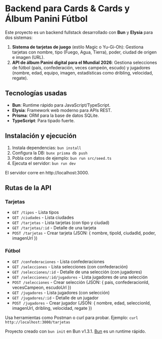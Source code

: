 # Backend para Cards & Cards y Álbum Panini Fútbol

Este proyecto es un backend fullstack desarrollado con **Bun** y **Elysia** para dos sistemas:

1. **Sistema de tarjetas de juego** (estilo Magic o Yu-Gi-Oh): Gestiona tarjetas con nombre, tipo (Fuego, Agua, Tierra), poder, ciudad de origen e imagen (URL).
2. **API de álbum Panini digital para el Mundial 2026**: Gestiona selecciones de fútbol (país, confederación, veces campeón, escudo) y jugadores (nombre, edad, equipo, imagen, estadísticas como dribling, velocidad, regate).

## Tecnologías usadas
- **Bun**: Runtime rápido para JavaScript/TypeScript.
- **Elysia**: Framework web moderno para APIs REST.
- **Prisma**: ORM para la base de datos SQLite.
- **TypeScript**: Para tipado fuerte.

## Instalación y ejecución
1. Instala dependencias: `bun install`
2. Configura la DB: `bunx prisma db push`
3. Pobla con datos de ejemplo: `bun run src/seed.ts`
4. Ejecuta el servidor: `bun run dev`

El servidor corre en http://localhost:3000.

## Rutas de la API
### Tarjetas
- `GET /tipos` - Lista tipos
- `GET /ciudades` - Lista ciudades
- `GET /tarjetas` - Lista tarjetas (con tipo y ciudad)
- `GET /tarjetas/:id` - Detalle de una tarjeta
- `POST /tarjetas` - Crear tarjeta (JSON: { nombre, tipoId, ciudadId, poder, imagenUrl })

### Fútbol
- `GET /confederaciones` - Lista confederaciones
- `GET /selecciones` - Lista selecciones (con confederación)
- `GET /selecciones/:id` - Detalle de una selección (con jugadores)
- `GET /selecciones/:id/jugadores` - Lista jugadores de una selección
- `POST /selecciones` - Crear selección (JSON: { pais, confederacionId, vecesCampeon, escudoUrl })
- `GET /jugadores` - Lista jugadores (con selección)
- `GET /jugadores/:id` - Detalle de un jugador
- `POST /jugadores` - Crear jugador (JSON: { nombre, edad, seleccionId, imagenUrl, dribling, velocidad, regate })

Usa herramientas como Postman o curl para probar. Ejemplo: `curl http://localhost:3000/tarjetas`

Proyecto creado con `bun init` en Bun v1.3.1. [Bun](https://bun.com) es un runtime rápido.
